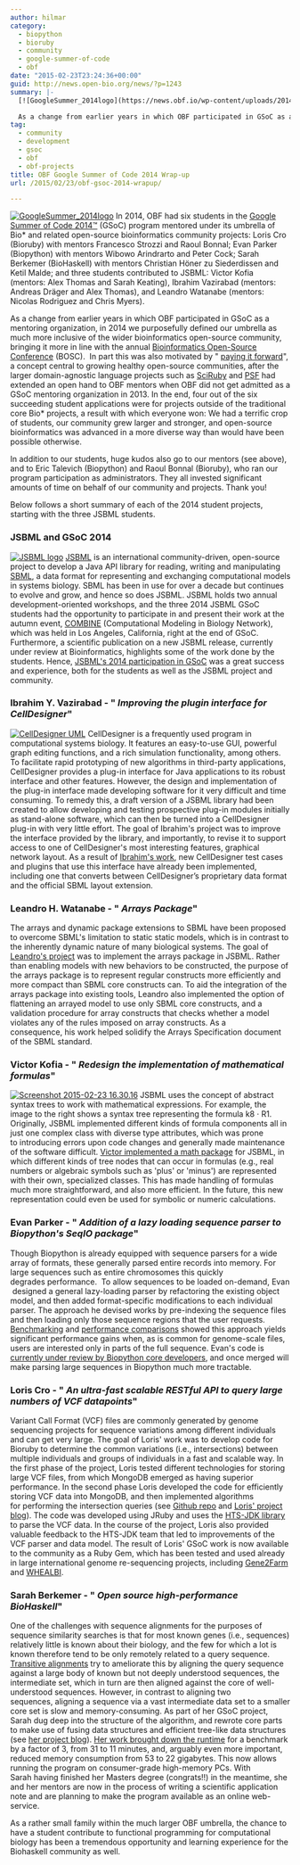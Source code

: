 ```yaml
---
author: hilmar
category:
  - biopython
  - bioruby
  - community
  - google-summer-of-code
  - obf
date: "2015-02-23T23:24:36+00:00"
guid: http://news.open-bio.org/news/?p=1243
summary: |-
  [![GoogleSummer_2014logo](https://news.obf.io/wp-content/uploads/2014/01/GoogleSummer_2014logo-300x270.jpg)](https://news.obf.io/wp-content/uploads/2014/01/GoogleSummer_2014logo.jpg) In 2014, OBF had six students in the [Google Summer of Code 2014™](https://www.google-melange.com/gsoc/homepage/google/gsoc2014) (GSoC) program mentored under its umbrella of Bio\* and related open-source bioinformatics community projects: Loris Cro (Bioruby) with mentors Francesco Strozzi and Raoul Bonnal; Evan Parker (Biopython) with mentors Wibowo Arindrarto and Peter Cock; Sarah Berkemer (BioHaskell) with mentors Christian Höner zu Siederdissen and Ketil Malde; and three students contributed to JSBML: Victor Kofia (mentors: Alex Thomas and Sarah Keating), Ibrahim Vazirabad (mentors: Andreas Dräger and Alex Thomas), and Leandro Watanabe (mentors: Nicolas Rodriguez and Chris Myers).

  As a change from earlier years in which OBF participated in GSoC as a mentoring organization, in 2014 we purposefully defined our umbrella as much more inclusive of the wider bioinformatics open-source community, bringing it more in line with the annual [Bioinformatics Open-Source Conference](http://www.open-bio.org/wiki/BOSC "BOSC") (BOSC).  In part this was also motivated by " [paying it forward](http://en.wikipedia.org/wiki/Pay_it_forward "Pay It Forward - Wikipedia")", a concept central to growing healthy open-source communities, after the larger domain-agnostic language projects such as [SciRuby](http://sciruby.com/ "SciRuby project") and [PSF](https://www.python.org/psf/ "Python Software Foundation") had extended an open hand to OBF mentors when OBF did not get admitted as a GSoC mentoring organization in 2013. In the end, four out of the six succeeding student applications were for projects outside of the traditional core Bio\* projects, a result with which everyone won: We had a terrific crop of students, our community grew larger and stronger, and open-source bioinformatics was advanced in a more diverse way than would have been possible otherwise.
tag:
  - community
  - development
  - gsoc
  - obf
  - obf-projects
title: OBF Google Summer of Code 2014 Wrap-up
url: /2015/02/23/obf-gsoc-2014-wrapup/

---
```

[![GoogleSummer_2014logo](https://news.obf.io/wp-content/uploads/2014/01/GoogleSummer_2014logo-300x270.jpg)](https://news.obf.io/wp-content/uploads/2014/01/GoogleSummer_2014logo.jpg) In 2014, OBF had six students in the [Google Summer of Code 2014™](https://www.google-melange.com/gsoc/homepage/google/gsoc2014) (GSoC) program mentored under its umbrella of Bio\* and related open-source bioinformatics community projects: Loris Cro (Bioruby) with mentors Francesco Strozzi and Raoul Bonnal; Evan Parker (Biopython) with mentors Wibowo Arindrarto and Peter Cock; Sarah Berkemer (BioHaskell) with mentors Christian Höner zu Siederdissen and Ketil Malde; and three students contributed to JSBML: Victor Kofia (mentors: Alex Thomas and Sarah Keating), Ibrahim Vazirabad (mentors: Andreas Dräger and Alex Thomas), and Leandro Watanabe (mentors: Nicolas Rodriguez and Chris Myers).

As a change from earlier years in which OBF participated in GSoC as a mentoring organization, in 2014 we purposefully defined our umbrella as much more inclusive of the wider bioinformatics open-source community, bringing it more in line with the annual [Bioinformatics Open-Source Conference](/obf-hugo-test/wiki/BOSC "BOSC") (BOSC).  In part this was also motivated by " [paying it forward](http://en.wikipedia.org/wiki/Pay_it_forward "Pay It Forward - Wikipedia")", a concept central to growing healthy open-source communities, after the larger domain-agnostic language projects such as [SciRuby](http://sciruby.com/ "SciRuby project") and [PSF](https://www.python.org/psf/ "Python Software Foundation") had extended an open hand to OBF mentors when OBF did not get admitted as a GSoC mentoring organization in 2013. In the end, four out of the six succeeding student applications were for projects outside of the traditional core Bio\* projects, a result with which everyone won: We had a terrific crop of students, our community grew larger and stronger, and open-source bioinformatics was advanced in a more diverse way than would have been possible otherwise.

In addition to our students, huge kudos also go to our mentors (see above), and to Eric Talevich (Biopython) and Raoul Bonnal (Bioruby), who ran our program participation as administrators. They all invested significant amounts of time on behalf of our community and projects. Thank you!

Below follows a short summary of each of the 2014 student projects, starting with the three JSBML students.

### JSBML and GSoC 2014

 [![JSBML logo](http://sbml.org/images/7/79/xJsbml-logo-54px.png.pagespeed.ic.am7oEUtfpP.png)](http://sbml.org/Software/JSBML) [JSBML](http://sbml.org/Software/JSBML "JSBML website") is an international community-driven, open-source project to develop a Java API library for reading, writing and manipulating [SBML](http://sbml.org "SBML website"), a data format for representing and exchanging computational models in systems biology. SBML has been in use for over a decade but continues to evolve and grow, and hence so does JSBML. JSBML holds two annual development-oriented workshops, and the three 2014 JSBML GSoC students had the opportunity to participate in and present their work at the autumn event, [COMBINE](http://co.mbine.org/events "COMBINE website") (Computational Modeling in Biology Network), which was held in Los Angeles, California, right at the end of GSoC. Furthermore, a scientific publication on a new JSBML release, currently under review at Bioinformatics, highlights some of the work done by the students. Hence, [JSBML's 2014 participation in GSoC](http://sbml.org/GSoC2014 "JSBML in 2014 GSoC") was a great success and experience, both for the students as well as the JSBML project and community.

### Ibrahim Y. Vazirabad - " _Improving the plugin interface for CellDesigner_"

 [![CellDesigner UML](https://news.obf.io/wp-content/uploads/2015/02/Screenshot-2015-02-23-16.30.52-300x268.png)](https://news.obf.io/wp-content/uploads/2015/02/Screenshot-2015-02-23-16.30.52.png) CellDesigner is a frequently used program in computational systems biology. It features an easy-to-use GUI, powerful graph editing functions, and a rich simulation functionality, among others. To facilitate rapid prototyping of new algorithms in third-party applications, CellDesigner provides a plug-in interface for Java applications to its robust interface and other features. However, the design and implementation of the plug-in interface made developing software for it very difficult and time consuming. To remedy this, a draft version of a JSBML library had been created to allow developing and testing prospective plug-in modules initially as stand-alone software, which can then be turned into a CellDesigner plug-in with very little effort. The goal of Ibrahim's project was to improve the interface provided by the library, and importantly, to revise it to support access to one of CellDesigner's most interesting features, graphical network layout. As a result of [Ibrahim's work](http://jsbmlcelldesigner2014.blogspot.com/ "Project blog"), new CellDesigner test cases and plugins that use this interface have already been implemented, including one that converts between CellDesigner’s proprietary data format and the official SBML layout extension.

### Leandro H. Watanabe - " _Arrays Package_"

The arrays and dynamic package extensions to SBML have been proposed to overcome SBML's limitation to static static models, which is in contrast to the inherently dynamic nature of many biological systems. The goal of [Leandro's project](http://lhwatanabe.blogspot.com/) was to implement the arrays package in JSBML. Rather than enabling models with new behaviors to be constructed, the purpose of the arrays package is to represent regular constructs more efficiently and more compact than SBML core constructs can. To aid the integration of the arrays package into existing tools, Leandro also implemented the option of flattening an arrayed model to use only SBML core constructs, and a validation procedure for array constructs that checks whether a model violates any of the rules imposed on array constructs. As a consequence, his work helped solidify the Arrays Specification document of the SBML standard.

### Victor Kofia - " _Redesign the implementation of mathematical formulas_"

 [![Screenshot 2015-02-23 16.30.16](https://news.obf.io/wp-content/uploads/2015/02/Screenshot-2015-02-23-16.30.16-300x255.png)](https://news.obf.io/wp-content/uploads/2015/02/Screenshot-2015-02-23-16.30.16.png) JSBML uses the concept of abstract syntax trees to work with mathematical expressions. For example, the image to the right shows a syntax tree representing the formula k8 · R1. Originally, JSBML implemented different kinds of formula components all in just one complex class with diverse type attributes, which was prone to introducing errors upon code changes and generally made maintenance of the software difficult. [Victor implemented a math package](http://kofiav.blogspot.ca/ "Victor's project blog") for JSBML, in which different kinds of tree nodes that can occur in formulas (e.g., real numbers or algebraic symbols such as 'plus' or 'minus') are represented with their own, specialized classes. This has made handling of formulas much more straightforward, and also more efficient. In the future, this new representation could even be used for symbolic or numeric calculations.

### Evan Parker - " _Addition of a lazy loading sequence parser to Biopython's SeqIO package_"

Though Biopython is already equipped with sequence parsers for a wide array of formats, these generally parsed entire records into memory. For large sequences such as entire chromosomes this quickly degrades performance.  To allow sequences to be loaded on-demand, Evan  designed a general lazy-loading parser by refactoring the existing object model, and then added format-specific modifications to each individual parser. The approach he devised works by pre-indexing the sequence files and then loading only those sequence regions that the user requests. [Benchmarking](http://blog.evanaparker.com/2014/08/pre-pull-request-performance-tests-and.html) and [performance comparisons](http://blog.evanaparker.com/2014/08/fasta-performance-comparison.html) showed this approach yields significant performance gains when, as is common for genome-scale files, users are interested only in parts of the full sequence. Evan's code is [currently under review by Biopython core developers](https://github.com/biopython/biopython/pull/356), and once merged will make parsing large sequences in Biopython much more tractable.

### Loris Cro - " _An ultra-fast scalable RESTful API to query large numbers of VCF datapoints_"

Variant Call Format (VCF) files are commonly generated by genome sequencing projects for sequence variations among different individuals and can get very large. The goal of Loris' work was to develop code for Bioruby to determine the common variations (i.e., intersections) between multiple individuals and groups of individuals in a fast and scalable way. In the first phase of the project, Loris tested different technologies for storing large VCF files, from which MongoDB emerged as having superior performance. In the second phase Loris developed the code for efficiently storing VCF data into MongoDB, and then implemented algorithms for performing the intersection queries (see [Github repo](https://github.com/kappaloris/vcf-mongo "Loris Cro 2014 GSoC code repo") and [Loris' project blog](http://kappaloris.github.io/GSoC-2014-OBF/ "Loris Cro 2014 GSoC project blog ")). The code was developed using JRuby and uses the [HTS-JDK library](https://samtools.github.io/htsjdk/ "HTS-JDK") to parse the VCF data. In the course of the project, Loris also provided valuable feedback to the HTS-JDK team that led to improvements of the VCF parser and data model. The result of Loris' GSoC work is now available to the community as a Ruby Gem, which has been tested and used already in large international genome re-sequencing projects, including [Gene2Farm](http://www.gene2farm.eu/ "Gene 2 Farm Website") and [WHEALBI](http://www.whealbi.eu/ "WHEAt and barley Legacy for Breeding Improvement").

### Sarah Berkemer - " _Open source high-performance BioHaskell_"

One of the challenges with sequence alignments for the purposes of sequence similarity searches is that for most known genes (i.e., sequences) relatively little is known about their biology, and the few for which a lot is known therefore tend to be only remotely related to a query sequence. [Transitive alignments](http://dx.doi.org/10.1371/journal.pone.0054422 "PLoS ONE article on Transitive Alignments") try to ameliorate this by aligning the query sequence against a large body of known but not deeply understood sequences, the intermediate set, which in turn are then aligned against the core of well-understood sequences. However, in contrast to aligning two sequences, aligning a sequence via a vast intermediate data set to a smaller core set is slow and memory-consuming. As part of her GSoC project, Sarah dug deep into the structure of the algorithm, and rewrote core parts to make use of fusing data structures and efficient tree-like data structures (see [her project blog](http://biohaskell.org/GSoC_blog "Sarah's GSoC project blog")). [Her work brought down the runtime](http://biohaskell.org/GSoC_blog/Weeks_12and13 "Sarah's blog") for a benchmark by a factor of 3, from 31 to 11 minutes, and, arguably even more important, reduced memory consumption from 53 to 22 gigabytes. This now allows running the program on consumer-grade high-memory PCs. With Sarah having finished her Masters degree (congrats!!) in the meantime, she and her mentors are now in the process of writing a scientific application note and are planning to make the program available as an online web-service.

As a rather small family within the much larger OBF umbrella, the chance to have a student contribute to functional programming for computational biology has been a tremendous opportunity and learning experience for the Biohaskell community as well.
